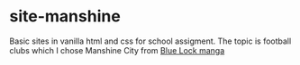 # site-manshine
Basic sites in vanilla html and css for school assigment. The topic is football clubs which I chose Manshine City from <a href="https://bluelock.fandom.com">Blue Lock manga</a>



